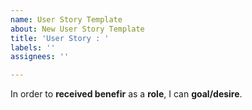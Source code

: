 ```yaml
---
name: User Story Template
about: New User Story Template
title: 'User Story : '
labels: ''
assignees: ''

---
```


In order to **received benefir** as a **role**, I can **goal/desire**.
